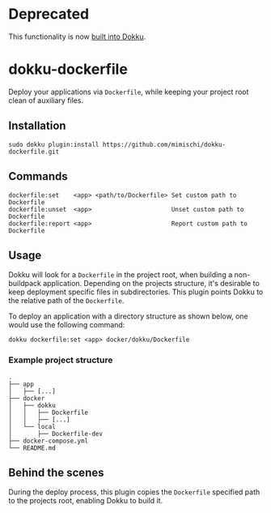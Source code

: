 # Deprecated

This functionality is now [built into Dokku](https://dokku.com/docs/deployment/builders/dockerfiles/?h=monorepo#changing-the-dockerfile-location).

# dokku-dockerfile

Deploy your applications via `Dockerfile`, while keeping your project root clean of auxiliary files.

## Installation

```
sudo dokku plugin:install https://github.com/mimischi/dokku-dockerfile.git
```

## Commands

```
dockerfile:set    <app> <path/to/Dockerfile> Set custom path to Dockerfile
dockerfile:unset  <app>                      Unset custom path to Dockerfile
dockerfile:report <app>                      Report custom path to Dockerfile
```

## Usage

Dokku will look for a `Dockerfile` in the project root, when building a
non-buildpack application. Depending on the projects structure, it's desirable
to keep deployment specific files in subdirectories. This plugin points Dokku
to the relative path of the `Dockerfile`.

To deploy an application with a directory structure as shown below, one would
use the following command:

```
dokku dockerfile:set <app> docker/dokku/Dockerfile
```

### Example project structure
```
.
├── app
│   ├── [...]
├── docker
│   ├── dokku
│   │   ├── Dockerfile
│   │   ├── [...]
│   └── local
│       ├── Dockerfile-dev
├── docker-compose.yml
└── README.md
```

## Behind the scenes

During the deploy process, this plugin copies the `Dockerfile` specified path to
the projects root, enabling Dokku to build it.
